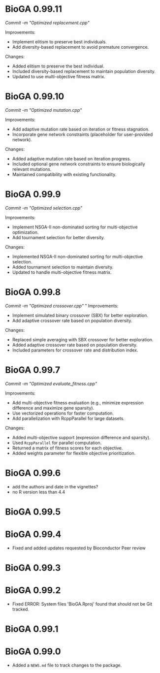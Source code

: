 # BioGA 0.99.11

*Commit -m "Optimized replacement.cpp"*

Improvements:

* Implement elitism to preserve best individuals.
* Add diversity-based replacement to avoid premature convergence.

Changes:

* Added elitism to preserve the best individual.
* Included diversity-based replacement to maintain population diversity.
* Updated to use multi-objective fitness matrix.

# BioGA 0.99.10

*Commit -m "Optimized mutation.cpp"*

Improvements:

* Add adaptive mutation rate based on iteration or fitness stagnation.
* Incorporate gene network constraints (placeholder for user-provided network).

Changes:

* Added adaptive mutation rate based on iteration progress.
* Included optional gene network constraints to ensure biologically relevant mutations.
* Maintained compatibility with existing functionality.

# BioGA 0.99.9

*Commit -m "Optimized selection.cpp"*

Improvements:

* Implement NSGA-II non-dominated sorting for multi-objective optimization.
* Add tournament selection for better diversity.

Changes:

* Implemented NSGA-II non-dominated sorting for multi-objective selection.
* Added tournament selection to maintain diversity.
* Updated to handle multi-objective fitness matrix.

# BioGA 0.99.8

*Commit -m "Optimized crossover.cpp"*
"
Improvements:

* Implement simulated binary crossover (SBX) for better exploration.
* Add adaptive crossover rate based on population diversity.

Changes:

* Replaced simple averaging with SBX crossover for better exploration.
* Added adaptive crossover rate based on population diversity.
* Included parameters for crossover rate and distribution index.

# BioGA 0.99.7

*Commit -m "Optimized evaluate_fitness.cpp"*

Improvements:

* Add multi-objective fitness evaluation (e.g., minimize expression difference and maximize gene sparsity).
* Use vectorized operations for faster computation.
* Add parallelization with RcppParallel for large datasets.

Changes:

* Added multi-objective support (expression difference and sparsity).
* Used `RcppParallel` for parallel computation.
* Returned a matrix of fitness scores for each objective.
* Added weights parameter for flexible objective prioritization.

# BioGA 0.99.6

* add the authors and date in the vignettes?
* no R version less than 4.4

# BioGA 0.99.5

# BioGA 0.99.4

* Fixed and added updates requested by Bioconductor Peer review

# BioGA 0.99.3

# BioGA 0.99.2

* Fixed ERROR: System files 'BioGA.Rproj' found that should not be Git tracked.

# BioGA 0.99.1

# BioGA 0.99.0

* Added a `NEWS.md` file to track changes to the package.
